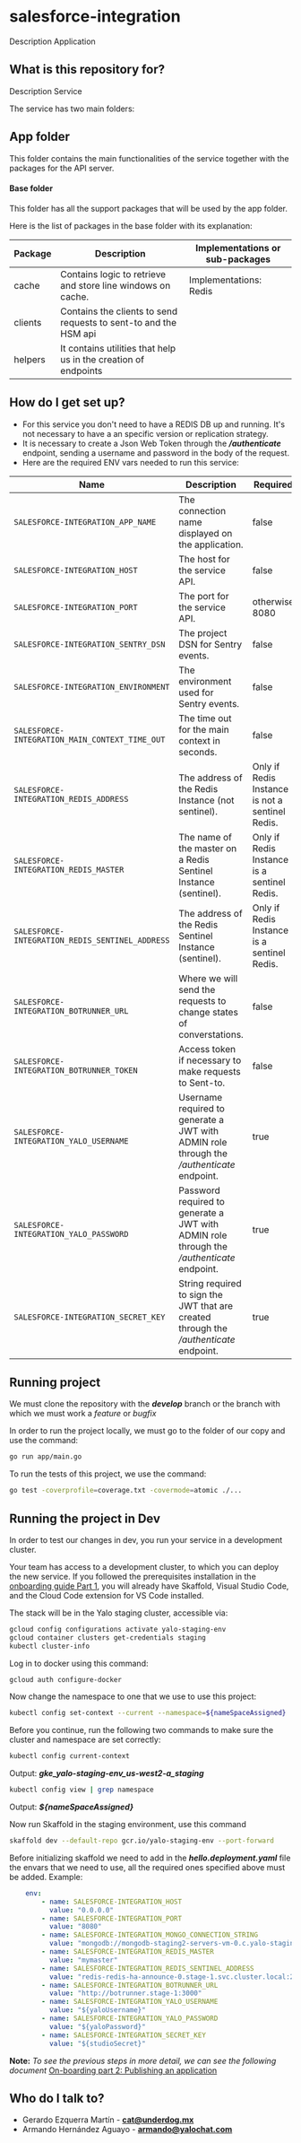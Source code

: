 # salesforce-integration #

Description Application

## What is this repository for? ##

Description Service

The service has two main folders:
## App folder ##

This folder contains the main functionalities of the service together with the packages for the API server.

#### Base folder

This folder has all the support packages that will be used by the app folder. 

Here is the list of packages in the base folder with its explanation:

Package  | Description  | Implementations or sub-packages  
-------- | ------------ | -------------------------------- 
cache | Contains logic to retrieve and store line windows on cache. | Implementations: Redis
clients | Contains the clients to send requests to sent-to and the HSM api | 
helpers | It contains utilities that help us in the creation of endpoints | 

## How do I get set up? ##

* For this service you don't need to have a REDIS DB up and running. It's not necessary to have a an specific version or replication strategy.
*  It is necessary to create a Json Web Token through the ***/authenticate*** endpoint, sending a username and password in the body of the request.
* Here are the required ENV vars needed to run this service:


| **Name**             | **Description**                                   | **Required**      | **Defaults**      |
| --------------       | -----------------                                 | ----------------- | ----------------- |
| `SALESFORCE-INTEGRATION_APP_NAME`    | The connection name displayed on the application. | false             | **salesforce-integration**        |
| `SALESFORCE-INTEGRATION_HOST`        | The host for the service API.                     | false             | **localhost**     |
| `SALESFORCE-INTEGRATION_PORT`        | The port for the service API.                     | otherwise 8080    | **8080**          |
| `SALESFORCE-INTEGRATION_SENTRY_DSN`  | The project DSN for Sentry events.                | false             |                   |
| `SALESFORCE-INTEGRATION_ENVIRONMENT` | The environment used for Sentry events.           | false             | **dev**           |
| `SALESFORCE-INTEGRATION_MAIN_CONTEXT_TIME_OUT`| The time out for the main context in seconds.| false | **10** |
| `SALESFORCE-INTEGRATION_REDIS_ADDRESS`| The address of the Redis Instance (not sentinel).| Only if Redis Instance is not a sentinel Redis.| |
| `SALESFORCE-INTEGRATION_REDIS_MASTER`| The name of the master on a Redis Sentinel Instance (sentinel).| Only if Redis Instance is a sentinel Redis.| |
| `SALESFORCE-INTEGRATION_REDIS_SENTINEL_ADDRESS`| The address of the Redis Sentinel Instance (sentinel).| Only if Redis Instance is a sentinel Redis.| |
| `SALESFORCE-INTEGRATION_BOTRUNNER_URL`| Where we will send the requests to change states of converstations.| false | **http://botrunner** |
| `SALESFORCE-INTEGRATION_BOTRUNNER_TOKEN`| Access token if necessary to make requests to Sent-to.| false | |
| `SALESFORCE-INTEGRATION_YALO_USERNAME`| Username required to generate a JWT with ADMIN role through the */authenticate* endpoint.| true | **yaloUser** |
| `SALESFORCE-INTEGRATION_YALO_PASSWORD`| Password required to generate a JWT with ADMIN role through the */authenticate* endpoint. | true |  |
| `SALESFORCE-INTEGRATION_SECRET_KEY`| String required to sign the JWT that are created through the */authenticate* endpoint.| true |  |

## Running project ##

We must clone the repository with the ***develop*** branch or the branch with which we must work a *feature* or *bugfix* 

In order to run the project locally, we must go to the folder of our copy and use the command: 
``` sh
go run app/main.go
```
To run the tests of this project, we use the command:
``` sh
go test -coverprofile=coverage.txt -covermode=atomic ./...
```

## Running the project in Dev ##
In order to test our changes in dev, you run your service in a development cluster.

Your team has access to a development cluster, to which you can deploy the new service. If you followed the prerequisites installation in the [onboarding guide Part 1](https://www.notion.so/On-boarding-part-1-Setting-up-your-system-83b639f3ec3b4f5e8e322966960a4e1d), you will already have Skaffold, Visual Studio Code, and the Cloud Code extension for VS Code installed.

The stack will be in the Yalo staging cluster, accessible via:
```bash 
gcloud config configurations activate yalo-staging-env
gcloud container clusters get-credentials staging
kubectl cluster-info
```

Log in to docker using this command:

```bash 
gcloud auth configure-docker
```

Now change the namespace to one that we use to use this project: 

```bash 
kubectl config set-context --current --namespace=${nameSpaceAssigned}
```

Before you continue, run the following two commands to make sure the cluster and namespace are set correctly:

```bash
kubectl config current-context
```
Output: ***gke_yalo-staging-env_us-west2-a_staging***

```bash
kubectl config view | grep namespace
```
Output: ***${nameSpaceAssigned}***

Now run Skaffold in the staging environment, use this command

``` sh
skaffold dev --default-repo gcr.io/yalo-staging-env --port-forward
```

Before initializing skaffold we need to add in the ***hello.deployment.yaml*** file the envars that we need to use, all the required ones specified above must be added. Example:

``` yaml
    env:
        - name: SALESFORCE-INTEGRATION_HOST
          value: "0.0.0.0"
        - name: SALESFORCE-INTEGRATION_PORT
          value: "8080"
        - name: SALESFORCE-INTEGRATION_MONGO_CONNECTION_STRING
          value: "mongodb://mongodb-staging2-servers-vm-0.c.yalo-staging-env.internal:27017,mongodb-staging2-servers-vm-1.c.yalo-staging-env.internal:27017/?replicaSet=rs0"
        - name: SALESFORCE-INTEGRATION_REDIS_MASTER
          value: "mymaster"
        - name: SALESFORCE-INTEGRATION_REDIS_SENTINEL_ADDRESS
          value: "redis-redis-ha-announce-0.stage-1.svc.cluster.local:26379;redis-redis-ha-announce-1.stage-1.svc.cluster.local:26379;redis-redis-ha-announce-2.stage-1.svc.cluster.local:26379"
        - name: SALESFORCE-INTEGRATION_BOTRUNNER_URL
          value: "http://botrunner.stage-1:3000"    
        - name: SALESFORCE-INTEGRATION_YALO_USERNAME
          value: "${yaloUsername}"
        - name: SALESFORCE-INTEGRATION_YALO_PASSWORD
          value: "${yaloPassword}"
        - name: SALESFORCE-INTEGRATION_SECRET_KEY
          value: "${studioSecret}"
```

**Note:** *To see the previous steps in more detail, we can see the following document* [On-boarding part 2: Publishing an application](https://www.notion.so/On-boarding-part-2-Publishing-an-application-eac08ad3eaad435cb242340fe1a2bb98#2ba8af0501964491a730bb979fcd2ced)

## Who do I talk to? ##

* Gerardo Ezquerra Martín - **cat@underdog.mx**
* Armando Hernández Aguayo - **armando@yalochat.com**


